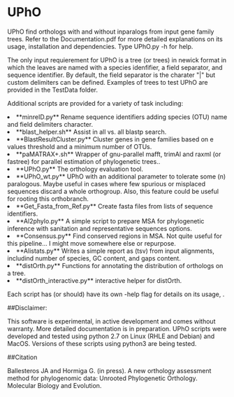 # UPhO

UPhO find orthologs with and without inparalogs from input gene family trees. Refer to the Documentation.pdf for more detailed explanations on its usage, installation and dependencies. Type UPhO.py -h for help.


The only input requierement for UPhO is a tree (or trees) in newick format in which the leaves are named with a species idenfifier, a field separator, and sequence identifier. By default, the field separator is the charater "|"  but custom delimiters can be defined. Examples of trees to test UPhO are provided in the TestData folder.

Additional scripts are provided for a variety of task including:

<li>**minreID.py**  Rename sequence identifiers adding species (OTU) name and field delimiters character.
<li>**blast_helper.sh** Assist in  all vs. all blastp search.
<li>**BlastResultCluster.py** Cluster genes in gene families based on e values threshold and a minimum number of OTUs.
<li>**paMATRAX+.sh** Wrapper of gnu-parallel mafft, trimAl and raxml (or fastree) for parallel estimation of phylogenetic trees..
<li>**UPhO.py** The orthology evaluation tool.
<li>**UPhO_wt.py** UPhO with an additional parameter to tolerate some (n) paralogous. Maybe useful in cases where few spurious or misplaced sequences discard  a whole orthogroup. Also, this feature could be useful for rooting this orthobranch. 
<li>**Get_Fasta_from_Ref.py** Create fasta files from lists of sequence identifiers.
<li>**Al2phylo.py** A simple script to prepare MSA for phylogenetic inference with sanitation and representative sequences options.
<li>**Consensus.py**  Find conserved regions in MSA. Not quite useful for this pipeline... I might move somewhere else or repurpose.
<li> **Alistats.py**  Writes a simple report as (tsv) from input alignments, includind number of species, GC content, and gaps content. 
<li>**distOrth.py** Functions for annotating the distribution of orthologs on a tree.
<li>**distOrth_interactive.py** interactive helper for distOrth.

Each script has  (or should) have its own  -help flag for details on its usage, .

##Disclaimer:

This software is experimental, in active development and comes without warranty. More detailed documentation is in preparation.
UPhO scripts were developed and tested using python 2.7 on Linux (RHLE and Debian) and MacOS. Versions of these scripts using python3 are being tested.

##Citation

Ballesteros JA and Hormiga G. (in press). A new orthology assessment method for phylogenomic data: Unrooted Phylogenetic Orthology. Molecular Biology and Evolution.